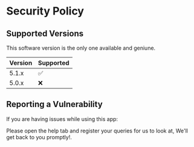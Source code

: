 # Security Policy

## Supported Versions

This software version is the only one available and geniune. 

| Version | Supported          |
| ------- | ------------------ |
| 5.1.x   | :white_check_mark: |
| 5.0.x   | :x:                |


## Reporting a Vulnerability

If you are having issues while using this app:

Please open the help tab and register your queries for us to look at, We'll get back to you promptly!.
